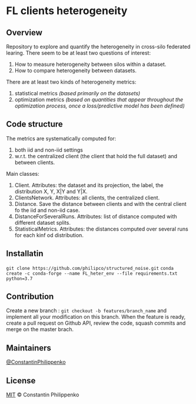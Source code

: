 # FL clients heterogeneity

## Overview

Repository to explore and quantify the heterogeneity in cross-silo federated learing.
There seem to be at least two questions of interest:

1. How to measure heterogeneity between silos within a dataset.
2. How to compare heterogeneity between datasets.

There are at least two kinds of heterogeneity metrics: 
1. statistical metrics *(based primarily on the datasets)*
2. optimization metrics *(based on quantities that appear throughout the optimization process, once a loss/predictive model has been defined)*

## Code structure

The metrics are systematically computed for:
1. both iid and non-iid settings
2. w.r.t. the centralized client (the client that hold the full dataset) and between clients.

Main classes:

1. Client. Attributes: the dataset and its projection, the label, the distribution X, Y, X|Y and Y|X.
2. ClientsNetwork. Attributes: all clients, the centralized client.
3. Distance. Save the distance between clients and with the central client fo the iid and non-iid case.
4. DistanceForSeveralRuns. Attributes: list of distance computed with different dataset splits.
5. StatisticalMetrics. Attributes: the distances computed over several runs for each kinf od distribution.

## Installatin

``git clone https://github.com/philipco/structured_noise.git``
``conda create -c conda-forge --name FL_heter_env --file requirements.txt python=3.7``



## Contribution

Create a new branch : ``git checkout -b features/branch_name`` and implement all your modification on this branch. 
When the feature is ready, create a pull request on Github API, review the code, squash commits and merge on the master brach.

## Maintainers

[@ConstantinPhilippenko](https://github.com/philipco)

## License

[MIT](LICENSE) © Constantin Philippenko